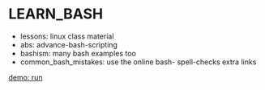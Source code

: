 LEARN_BASH
===
- lessons: linux class material
- abs:     advance-bash-scripting
- bashism: many bash examples too
- common_bash_mistakes: use the online bash- spell-checks extra links


[demo: run](./DEMO/run.sh)
